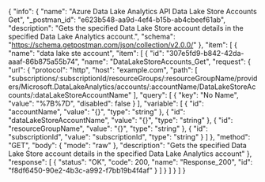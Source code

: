 {
  "info": {
    "name": "Azure Data Lake Analytics API Data Lake Store Accounts Get",
    "_postman_id": "e623b548-aa9d-4ef4-b15b-ab4cbeef61ab",
    "description": "Gets the specified Data Lake Store account details in the specified Data Lake Analytics account.",
    "schema": "https://schema.getpostman.com/json/collection/v2.0.0/"
  },
  "item": [
    {
      "name": "data lake ste account",
      "item": [
        {
          "id": "307e5fd9-b842-42da-aaaf-86b875a55b74",
          "name": "DataLakeStoreAccounts_Get",
          "request": {
            "url": {
              "protocol": "http",
              "host": "example.com",
              "path": [
                "subscriptions/:subscriptionId/resourceGroups/:resourceGroupName/providers/Microsoft.DataLakeAnalytics/accounts/:accountName/DataLakeStoreAccounts/:dataLakeStoreAccountName"
              ],
              "query": [
                {
                  "key": "No Name",
                  "value": "%7B%7D",
                  "disabled": false
                }
              ],
              "variable": [
                {
                  "id": "accountName",
                  "value": "{}",
                  "type": "string"
                },
                {
                  "id": "dataLakeStoreAccountName",
                  "value": "{}",
                  "type": "string"
                },
                {
                  "id": "resourceGroupName",
                  "value": "{}",
                  "type": "string"
                },
                {
                  "id": "subscriptionId",
                  "value": "subscriptionId",
                  "type": "string"
                }
              ]
            },
            "method": "GET",
            "body": {
              "mode": "raw"
            },
            "description": "Gets the specified Data Lake Store account details in the specified Data Lake Analytics account"
          },
          "response": [
            {
              "status": "OK",
              "code": 200,
              "name": "Response_200",
              "id": "f8df6450-90e2-4b3c-a992-f7bb19b4f4af"
            }
          ]
        }
      ]
    }
  ]
}